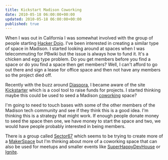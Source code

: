 ```yaml
---
title: Kickstart Madison Coworking
date: 2010-05-18 06:00:00+00:00
updated: 2010-05-18 06:00:00+00:00
published: true
---
```


When I was out in California I was somewhat involved with the group of people starting [Hacker Dojo](https://hackerdojo.com/). I've been interested in creating a similar type of space in Madison. I started looking around at spaces when I was telecommuting for PBwiki but the issue is always how to fund it. It's a chicken and egg type problem. Do you get members before you find a space or do you find a space then get members? Well, I can't afford to go out there and sign a lease for office space and then not have any members so the project died off.

Recently with the buzz around [Diaspora](http://joindiaspora.com), I became aware of the site [Kickstarter](http://www.kickstarter.com/) which is a cool tool to raise funds for projects. I started thinking maybe this could be used to seed a Madison [coworking](http://coworking.pbworks.com/) space?

I'm going to need to touch bases with some of the other members of the Madison tech community and see if they think this is a good idea. I'm thinking this is a strategy that might work. If enough people donate money to seed the space then one, we have money to start the space and two, we would have people probably interested in being members.

There is a group called [Sector67](http://www.sector67.org) which seems to be trying to create more of a [MakerSpace](https://www.makerspaces.com/what-is-a-makerspace/) but I'm thinking about more of a coworking space that can also be used for meetups and smaller events like [SuperHappyDevHouse](http://superhappydevhouse.org/) or [Ignite](http://ignite.oreilly.com/).


